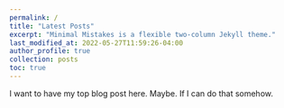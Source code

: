 ```yaml
---
permalink: /
title: "Latest Posts"
excerpt: "Minimal Mistakes is a flexible two-column Jekyll theme."
last_modified_at: 2022-05-27T11:59:26-04:00
author_profile: true
collection: posts
toc: true
---
```


I want to have my top blog post here. Maybe. If I can do that somehow. 
